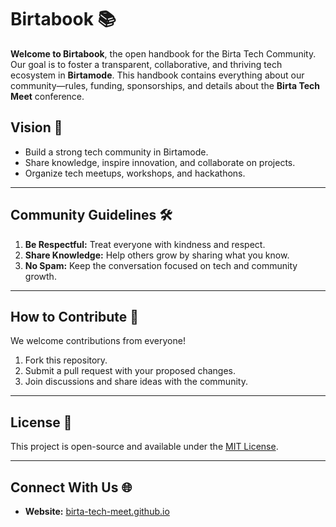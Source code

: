 # Birtabook 📚  
**Welcome to Birtabook**, the open handbook for the Birta Tech Community. Our goal is to foster a transparent, collaborative, and thriving tech ecosystem in **Birtamode**. This handbook contains everything about our community—rules, funding, sponsorships, and details about the **Birta Tech Meet** conference.  

## Vision 🌱  
- Build a strong tech community in Birtamode.  
- Share knowledge, inspire innovation, and collaborate on projects.  
- Organize tech meetups, workshops, and hackathons.  

---

## Community Guidelines 🛠️  
1. **Be Respectful:** Treat everyone with kindness and respect.  
2. **Share Knowledge:** Help others grow by sharing what you know.  
3. **No Spam:** Keep the conversation focused on tech and community growth.  

---

## How to Contribute 🤝  
We welcome contributions from everyone!  
1. Fork this repository.  
2. Submit a pull request with your proposed changes.  
3. Join discussions and share ideas with the community.  

---

## License 📄  
This project is open-source and available under the [MIT License](LICENSE).  

---

## Connect With Us 🌐  
- **Website:** [birta-tech-meet.github.io](https://birta-tech-meet.github.io)  
